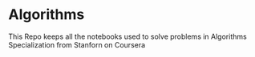 # Algorithms
This Repo keeps all the notebooks used to solve problems in Algorithms Specialization from Stanforn on Coursera
